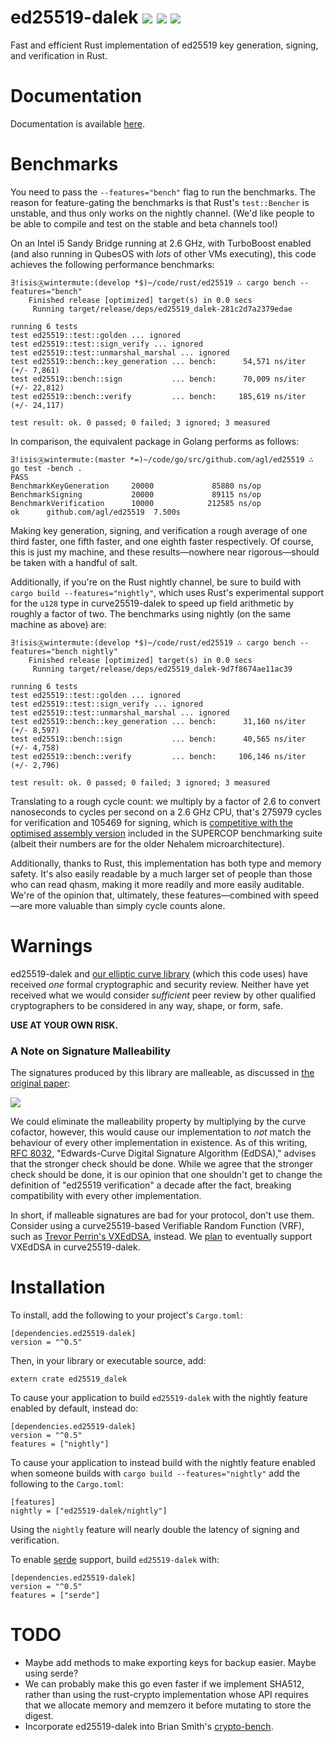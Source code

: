 # ed25519-dalek [![](https://img.shields.io/crates/v/ed25519-dalek.svg)](https://crates.io/crates/ed25519-dalek) [![](https://docs.rs/ed25519-dalek/badge.svg)](https://docs.rs/ed25519-dalek) [![](https://travis-ci.org/isislovecruft/ed25519-dalek.svg?branch=master)](https://travis-ci.org/isislovecruft/ed25519-dalek?branch=master)

Fast and efficient Rust implementation of ed25519 key generation, signing, and
verification in Rust.

# Documentation

Documentation is available [here](https://docs.rs/ed25519-dalek).

# Benchmarks

You need to pass the `--features="bench"` flag to run the benchmarks.  The
reason for feature-gating the benchmarks is that Rust's `test::Bencher` is
unstable, and thus only works on the nightly channel.  (We'd like people to be
able to compile and test on the stable and beta channels too!)

On an Intel i5 Sandy Bridge running at 2.6 GHz, with TurboBoost enabled (and
also running in QubesOS with *lots* of other VMs executing), this code
achieves the following performance benchmarks:

    ∃!isisⒶwintermute:(develop *$)~/code/rust/ed25519 ∴ cargo bench --features="bench"
        Finished release [optimized] target(s) in 0.0 secs
         Running target/release/deps/ed25519_dalek-281c2d7a2379edae

    running 6 tests
    test ed25519::test::golden ... ignored
    test ed25519::test::sign_verify ... ignored
    test ed25519::test::unmarshal_marshal ... ignored
    test ed25519::bench::key_generation ... bench:      54,571 ns/iter (+/- 7,861)
    test ed25519::bench::sign           ... bench:      70,009 ns/iter (+/- 22,812)
    test ed25519::bench::verify         ... bench:     185,619 ns/iter (+/- 24,117)

    test result: ok. 0 passed; 0 failed; 3 ignored; 3 measured

In comparison, the equivalent package in Golang performs as follows:

    ∃!isisⒶwintermute:(master *=)~/code/go/src/github.com/agl/ed25519 ∴ go test -bench .
    PASS
    BenchmarkKeyGeneration     20000             85880 ns/op
    BenchmarkSigning           20000             89115 ns/op
    BenchmarkVerification      10000            212585 ns/op
    ok      github.com/agl/ed25519  7.500s

Making key generation, signing, and verification a rough average of one third
faster, one fifth faster, and one eighth faster respectively.  Of course, this
is just my machine, and these results—nowhere near rigorous—should be taken
with a handful of salt.

Additionally, if you're on the Rust nightly channel, be sure to build with
`cargo build --features="nightly"`, which uses Rust's experimental support for
the `u128` type in curve25519-dalek to speed up field arithmetic by roughly a
factor of two.  The benchmarks using nightly (on the same machine as above)
are:

    ∃!isisⒶwintermute:(develop *$)~/code/rust/ed25519 ∴ cargo bench --features="bench nightly"
        Finished release [optimized] target(s) in 0.0 secs
         Running target/release/deps/ed25519_dalek-9d7f8674ae11ac39

    running 6 tests
    test ed25519::test::golden ... ignored
    test ed25519::test::sign_verify ... ignored
    test ed25519::test::unmarshal_marshal ... ignored
    test ed25519::bench::key_generation ... bench:      31,160 ns/iter (+/- 8,597)
    test ed25519::bench::sign           ... bench:      40,565 ns/iter (+/- 4,758)
    test ed25519::bench::verify         ... bench:     106,146 ns/iter (+/- 2,796)

    test result: ok. 0 passed; 0 failed; 3 ignored; 3 measured

Translating to a rough cycle count: we multiply by a factor of 2.6 to convert
nanoseconds to cycles per second on a 2.6 GHz CPU, that's 275979 cycles for
verification and 105469 for signing, which is
[competitive with the optimised assembly version](https://ed25519.cr.yp.to/)
included in the SUPERCOP benchmarking suite (albeit their numbers are for the
older Nehalem microarchitecture).

Additionally, thanks to Rust, this implementation has both type and memory
safety.  It's also easily readable by a much larger set of people than those who
can read qhasm, making it more readily and more easily auditable.  We're of
the opinion that, ultimately, these features—combined with speed—are more
valuable than simply cycle counts alone.

# Warnings

ed25519-dalek and
[our elliptic curve library](https://github.com/isislovecruft/curve25519-dalek)
(which this code uses) have received *one* formal cryptographic and security
review.  Neither have yet received what we would consider *sufficient* peer
review by other qualified cryptographers to be considered in any way, shape,
or form, safe.

**USE AT YOUR OWN RISK.**


### A Note on Signature Malleability

The signatures produced by this library are malleable, as discussed in
[the original paper](https://ed25519.cr.yp.to/ed25519-20110926.pdf):

![](https://github.com/isislovecruft/ed25519-dalek/blob/develop/res/ed25519-malleability.png)

We could eliminate the malleability property by multiplying by the curve
cofactor, however, this would cause our implementation to *not* match the
behaviour of every other implementation in existence.  As of this writing,
[RFC 8032](https://tools.ietf.org/html/rfc8032), "Edwards-Curve Digital
Signature Algorithm (EdDSA)," advises that the stronger check should be done.
While we agree that the stronger check should be done, it is our opinion that
one shouldn't get to change the definition of "ed25519 verification" a decade
after the fact, breaking compatibility with every other implementation.

In short, if malleable signatures are bad for your protocol, don't use them.
Consider using a curve25519-based Verifiable Random Function (VRF), such as
[Trevor Perrin's VXEdDSA](https://www.whispersystems.org/docs/specifications/xeddsa/),
instead.  We
[plan](https://github.com/isislovecruft/curve25519-dalek/issues/9) to
eventually support VXEdDSA in curve25519-dalek.

# Installation

To install, add the following to your project's `Cargo.toml`:

    [dependencies.ed25519-dalek]
    version = "^0.5"

Then, in your library or executable source, add:

    extern crate ed25519_dalek

To cause your application to build `ed25519-dalek` with the nightly feature
enabled by default, instead do:

    [dependencies.ed25519-dalek]
    version = "^0.5"
    features = ["nightly"]

To cause your application to instead build with the nightly feature enabled
when someone builds with `cargo build --features="nightly"` add the following
to the `Cargo.toml`:

    [features]
    nightly = ["ed25519-dalek/nightly"]

Using the `nightly` feature will nearly double the latency of signing and
verification.

To enable [serde](https://serde.rs) support, build `ed25519-dalek` with:

    [dependencies.ed25519-dalek]
    version = "^0.5"
    features = ["serde"]


# TODO

 * Maybe add methods to make exporting keys for backup easier.  Maybe using
   serde?
 * We can probably make this go even faster if we implement SHA512,
   rather than using the rust-crypto implementation whose API requires
   that we allocate memory and memzero it before mutating to store the
   digest.
 * Incorporate ed25519-dalek into Brian Smith's
   [crypto-bench](https://github.com/briansmith/crypto-bench).
